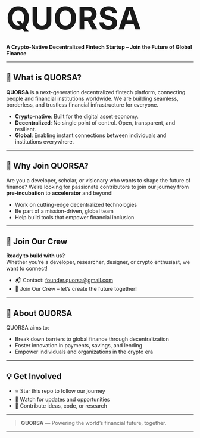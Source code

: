 # <span style="font-size:3em; font-weight:bold;">QUORSA</span>

**A Crypto-Native Decentralized Fintech Startup – Join the Future of Global Finance**

---

## 🚀 What is QUORSA?

**QUORSA** is a next-generation decentralized fintech platform, connecting people and financial institutions worldwide. We are building seamless, borderless, and trustless financial infrastructure for everyone.

- **Crypto-native**: Built for the digital asset economy.
- **Decentralized**: No single point of control. Open, transparent, and resilient.
- **Global**: Enabling instant connections between individuals and institutions everywhere.

---

## 🌟 Why Join QUORSA?

Are you a developer, scholar, or visionary who wants to shape the future of finance? We’re looking for passionate contributors to join our journey from **pre-incubation** to **accelerator** and beyond!

- Work on cutting-edge decentralized technologies
- Be part of a mission-driven, global team
- Help build tools that empower financial inclusion

---

## 🤝 Join Our Crew

**Ready to build with us?**  
Whether you’re a developer, researcher, designer, or crypto enthusiast, we want to connect!

- 📬 Contact: [founder.quorsa@gmail.com](mailto:founder.quorsa@gmail.com)
- 👒 Join Our Crew – let’s create the future together!

---

## 🔎 About QUORSA

QUORSA aims to:

- Break down barriers to global finance through decentralization
- Foster innovation in payments, savings, and lending
- Empower individuals and organizations in the crypto era

---

## 💡 Get Involved

- ⭐ Star this repo to follow our journey
- 📝 Watch for updates and opportunities
- 🤝 Contribute ideas, code, or research

---

> **QUORSA** — Powering the world’s financial future, together.

---

<!--
SEO Keywords: QUORSA, decentralized fintech, crypto-native, blockchain finance, financial innovation, DeFi, global payments, fintech startup, join fintech startup, decentralized finance crew, open finance, crypto developer, fintech researcher, borderless finance, financial inclusion.
-->
